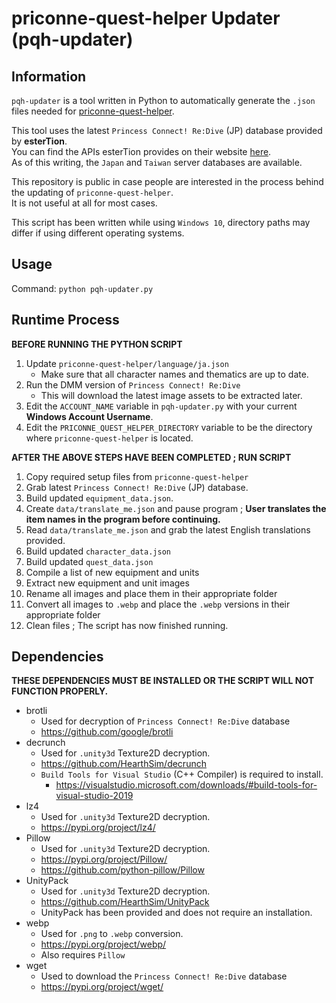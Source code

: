 # priconne-quest-helper Updater<br>(pqh-updater)

## Information
`pqh-updater` is a tool written in Python to automatically generate the `.json` files needed for 
[priconne-quest-helper](https://github.com/Expugn/priconne-quest-helper).

This tool uses the latest `Princess Connect! Re:Dive` (JP) database provided by **esterTion**.  
You can find the APIs esterTion provides on their website [here](<https://redive.estertion.win/api.htm>).  
As of this writing, the `Japan` and `Taiwan` server databases are available.

This repository is public in case people are interested in the process behind the updating of `priconne-quest-helper`.  
It is not useful at all for most cases.

This script has been written while using `Windows 10`, directory paths may differ if using different operating systems.

## Usage
Command: `python pqh-updater.py`

## Runtime Process
**BEFORE RUNNING THE PYTHON SCRIPT**
1) Update `priconne-quest-helper/language/ja.json`
    - Make sure that all character names and thematics are up to date.
2) Run the DMM version of `Princess Connect! Re:Dive`
    - This will download the latest image assets to be extracted later.
3) Edit the `ACCOUNT_NAME` variable in `pqh-updater.py` with your current **Windows Account Username**.
4) Edit the `PRICONNE_QUEST_HELPER_DIRECTORY` variable to be the directory where `priconne-quest-helper` is located.

**AFTER THE ABOVE STEPS HAVE BEEN COMPLETED ; RUN SCRIPT**   
1) Copy required setup files from `priconne-quest-helper`
2) Grab latest `Princess Connect! Re:Dive` (JP) database.
3) Build updated `equipment_data.json`.
4) Create `data/translate_me.json` and pause program ; **User translates the item names in the program before continuing.**
5) Read `data/translate_me.json` and grab the latest English translations provided.
6) Build updated `character_data.json`
7) Build updated `quest_data.json`
8) Compile a list of new equipment and units
9) Extract new equipment and unit images
10) Rename all images and place them in their appropriate folder
11) Convert all images to `.webp` and place the `.webp` versions in their appropriate folder
12) Clean files ; The script has now finished running.

## Dependencies
**THESE DEPENDENCIES MUST BE INSTALLED OR THE SCRIPT WILL NOT FUNCTION PROPERLY.**
- brotli
    - Used for decryption of `Princess Connect! Re:Dive` database
    - <https://github.com/google/brotli>
- decrunch
    - Used for `.unity3d` Texture2D decryption.
    - <https://github.com/HearthSim/decrunch>
    - `Build Tools for Visual Studio` (C++ Compiler) is required to install.
      - <https://visualstudio.microsoft.com/downloads/#build-tools-for-visual-studio-2019>
- lz4
    - Used for `.unity3d` Texture2D decryption.
    - <https://pypi.org/project/lz4/>
- Pillow
    - Used for `.unity3d` Texture2D decryption.
    - <https://pypi.org/project/Pillow/>
    - <https://github.com/python-pillow/Pillow>
- UnityPack
    - Used for `.unity3d` Texture2D decryption.
    - <https://github.com/HearthSim/UnityPack>
    - UnityPack has been provided and does not require an installation.
- webp
    - Used for `.png` to `.webp` conversion.
    - <https://pypi.org/project/webp/>
    - Also requires `Pillow`
- wget
    - Used to download the `Princess Connect! Re:Dive` database
    - <https://pypi.org/project/wget/>
